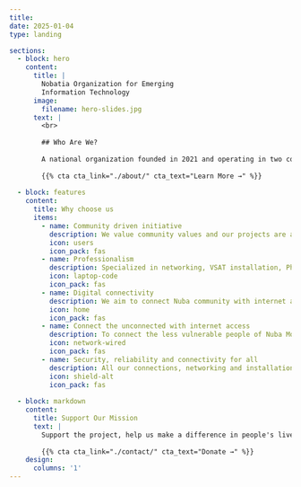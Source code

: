 ```yaml
---
title:
date: 2025-01-04
type: landing

sections:
  - block: hero
    content:
      title: |
        Nobatia Organization for Emerging
        Information Technology
      image:
        filename: hero-slides.jpg
      text: |
        <br>
        
        ## Who Are We?
        
        A national organization founded in 2021 and operating in two countries Sudan and South Sudan to connect unconnected community with internet access, digital literacy trainings, IT labs, provision of solar lanterns to the students and the aged in the remote communities, such as students, teachers, entrepreneurs, researchers and innovators.
        
        {{% cta cta_link="./about/" cta_text="Learn More →" %}}
  
  - block: features
    content:
      title: Why choose us
      items:
        - name: Community driven initiative
          description: We value community values and our projects are all community driven initiatives
          icon: users
          icon_pack: fas
        - name: Professionalism
          description: Specialized in networking, VSAT installation, Photovoltaic installation and electrical wiring
          icon: laptop-code
          icon_pack: fas
        - name: Digital connectivity
          description: We aim to connect Nuba community with internet access, digital library, and educate Nuba community on technological gap in the region.
          icon: home
          icon_pack: fas
        - name: Connect the unconnected with internet access
          description: To connect the less vulnerable people of Nuba Mountains with internet access by contribution
          icon: network-wired
          icon_pack: fas
        - name: Security, reliability and connectivity for all
          description: All our connections, networking and installations come with assured security, reliability and quality.
          icon: shield-alt
          icon_pack: fas
  
  - block: markdown
    content:
      title: Support Our Mission
      text: |
        Support the project, help us make a difference in people's lives by contributing one time donation or partner with us in this project.
        
        {{% cta cta_link="./contact/" cta_text="Donate →" %}}
    design:
      columns: '1'
---
```

